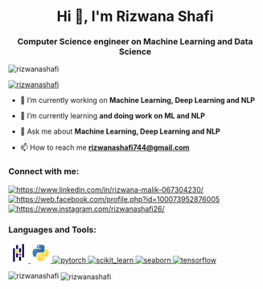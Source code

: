 <h1 align="center">Hi 👋, I'm Rizwana Shafi</h1>
<h3 align="center">Computer Science engineer on Machine Learning and Data Science</h3>

<p align="left"> <img src="https://komarev.com/ghpvc/?username=rizwanashafi&label=Profile%20views&color=0e75b6&style=flat" alt="rizwanashafi" /> </p>

<p align="left"> <a href="https://github.com/ryo-ma/github-profile-trophy"><img src="https://github-profile-trophy.vercel.app/?username=rizwanashafi" alt="rizwanashafi" /></a> </p>

- 🔭 I’m currently working on **Machine Learning, Deep Learning and NLP**

- 🌱 I’m currently learning **and doing work on ML and NLP**

- 💬 Ask me about **Machine Learning, Deep Learning and NLP**

- 📫 How to reach me **rizwanashafi744@gmail.com**

<h3 align="left">Connect with me:</h3>
<p align="left">
<a href="https://linkedin.com/in/https://www.linkedin.com/in/rizwana-malik-067304230/" target="blank"><img align="center" src="https://raw.githubusercontent.com/rahuldkjain/github-profile-readme-generator/master/src/images/icons/Social/linked-in-alt.svg" alt="https://www.linkedin.com/in/rizwana-malik-067304230/" height="30" width="40" /></a>
<a href="https://fb.com/https://web.facebook.com/profile.php?id=100073952876005" target="blank"><img align="center" src="https://raw.githubusercontent.com/rahuldkjain/github-profile-readme-generator/master/src/images/icons/Social/facebook.svg" alt="https://web.facebook.com/profile.php?id=100073952876005" height="30" width="40" /></a>
<a href="https://instagram.com/https://www.instagram.com/rizwanashafi26/" target="blank"><img align="center" src="https://raw.githubusercontent.com/rahuldkjain/github-profile-readme-generator/master/src/images/icons/Social/instagram.svg" alt="https://www.instagram.com/rizwanashafi26/" height="30" width="40" /></a>
</p>

<h3 align="left">Languages and Tools:</h3>
<p align="left"> <a href="https://pandas.pydata.org/" target="_blank" rel="noreferrer"> <img src="https://raw.githubusercontent.com/devicons/devicon/2ae2a900d2f041da66e950e4d48052658d850630/icons/pandas/pandas-original.svg" alt="pandas" width="40" height="40"/> </a> <a href="https://www.python.org" target="_blank" rel="noreferrer"> <img src="https://raw.githubusercontent.com/devicons/devicon/master/icons/python/python-original.svg" alt="python" width="40" height="40"/> </a> <a href="https://pytorch.org/" target="_blank" rel="noreferrer"> <img src="https://www.vectorlogo.zone/logos/pytorch/pytorch-icon.svg" alt="pytorch" width="40" height="40"/> </a> <a href="https://scikit-learn.org/" target="_blank" rel="noreferrer"> <img src="https://upload.wikimedia.org/wikipedia/commons/0/05/Scikit_learn_logo_small.svg" alt="scikit_learn" width="40" height="40"/> </a> <a href="https://seaborn.pydata.org/" target="_blank" rel="noreferrer"> <img src="https://seaborn.pydata.org/_images/logo-mark-lightbg.svg" alt="seaborn" width="40" height="40"/> </a> <a href="https://www.tensorflow.org" target="_blank" rel="noreferrer"> <img src="https://www.vectorlogo.zone/logos/tensorflow/tensorflow-icon.svg" alt="tensorflow" width="40" height="40"/> </a> </p>

<p><img align="left" src="https://github-readme-stats.vercel.app/api/top-langs?username=rizwanashafi&show_icons=true&locale=en&layout=compact" alt="rizwanashafi" /></p>

<p>&nbsp;<img align="center" src="https://github-readme-stats.vercel.app/api?username=rizwanashafi&show_icons=true&locale=en" alt="rizwanashafi" /></p>

